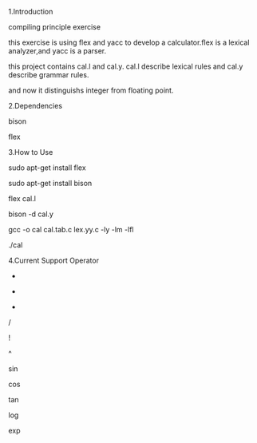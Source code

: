 1.Introduction

compiling principle exercise

this exercise is using flex and yacc to develop a calculator.flex is a lexical analyzer,and yacc is a parser.

this project contains cal.l and cal.y. cal.l describe lexical rules and cal.y describe grammar rules.

and now it distinguishs integer from floating point.

2.Dependencies

bison

flex

3.How to Use

sudo apt-get install flex

sudo apt-get install bison

flex cal.l

bison -d cal.y

gcc -o cal cal.tab.c lex.yy.c -ly -lm -lfl

./cal

4.Current Support Operator

+

-

*

/

!

^

sin

cos

tan

log

exp